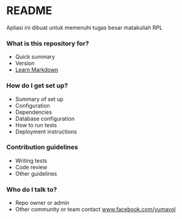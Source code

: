 # README #

Apliasi ini dibuat untuk memenuhi tugas besar matakuliah RPL

### What is this repository for? ###

* Quick summary
* Version
* [Learn Markdown](https://bitbucket.org/tutorials/markdowndemo) 

### How do I get set up? ###

* Summary of set up
* Configuration
* Dependencies
* Database configuration
* How to run tests
* Deployment instructions

### Contribution guidelines ###

* Writing tests
* Code review
* Other guidelines

### Who do I talk to? ###

* Repo owner or admin
* Other community or team contact
www.facebook.com/yumavol